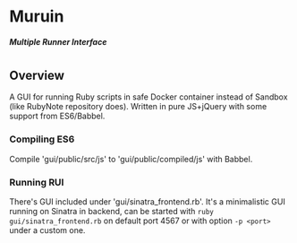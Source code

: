 # Muruin
##### Multiple Runner Interface
#
## Overview

A GUI for running Ruby scripts in safe Docker container instead of Sandbox (like RubyNote repository does). Written in pure JS+jQuery with some support from ES6/Babbel.

### Compiling ES6
Compile 'gui/public/src/js' to 'gui/public/compiled/js' with Babbel.

### Running RUI
There's GUI included under 'gui/sinatra_frontend.rb'. It's a minimalistic GUI running on Sinatra in backend, can be started with `ruby gui/sinatra_frontend.rb` on default port 4567 or with option `-p <port>` under a custom one.
